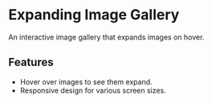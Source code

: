 # Expanding Image Gallery

An interactive image gallery that expands images on hover.

## Features
- Hover over images to see them expand.
- Responsive design for various screen sizes.
